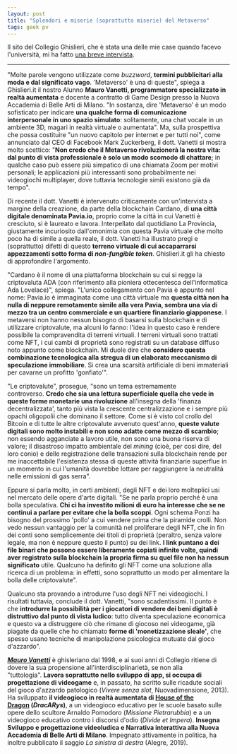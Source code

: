 ```yaml
---
layout: post
title: "Splendori e miserie (soprattutto miserie) del Metaverso"
tags: geek pv
---
```

Il sito del Collegio Ghislieri, che è stata una delle mie case quando facevo l'università, mi ha fatto [una breve intervista](https://www.ghislieri.it/2022/09/13/associazione-alunni/vanetti-metaverso/).

***

"Molte parole vengono utilizzate come *buzzword*, **termini pubblicitari alla moda e dal significato vago**. 'Metaverso' è una di queste", spiega a Ghislieri.it il nostro Alunno **Mauro Vanetti, programmatore specializzato in realtà aumentata** e docente a contratto di Game Design presso la Nuova Accademia di Belle Arti di Milano. "In sostanza, dire 'Metaverso' è un modo sofisticato per indicare **una qualche forma di comunicazione interpersonale in uno spazio simulato**: solitamente, una chat vocale in un ambiente 3D, magari in realtà virtuale o aumentata". Ma, sulla prospettiva che possa costituire "un nuovo capitolo per internet e per tutti noi", come annunciato dal CEO di Facebook Mark Zuckerberg, il dott. Vanetti si mostra molto scettico: "**Non credo che il Metaverso rivoluzionerà la nostra vita: dal punto di vista professionale è solo un modo scomodo di chattare**; in qualche caso può essere più simpatico di una chiamata Zoom per motivi personali; le applicazioni più interessanti sono probabilmente nei videogiochi multiplayer, dove tuttavia tecnologie simili esistono già da tempo".

Di recente il dott. Vanetti è intervenuto criticamente con un'intervista a margine della creazione, da parte della blockchain Cardano, di **una città digitale denominata Pavia.io**, proprio come la città in cui Vanetti è cresciuto, si è laureato e lavora. Interpellato dal quotidiano La Provincia, giustamente incuriosito dall'omonimia con questa Pavia virtuale che molto poco ha di simile a quella reale, il dott. Vanetti ha illustrato pregi e (soprattutto) difetti di questo **terreno virtuale di cui accaparrarsi appezzamenti sotto forma di *non-fungible token***. Ghislieri.it gli ha chiesto di approfondire l'argomento.

"Cardano è il nome di una piattaforma blockchain su cui si regge la criptovaluta ADA (con riferimento alla pioniera ottecentesca dell'informatica Ada Lovelace)", spiega. "L'unico collegamento con Pavia è appunto nel nome: Pavia.io è immaginata come una città virtuale ma **questa città non ha nulla di neppure remotamente simile alla vera Pavia, sembra una via di mezzo tra un centro commerciale e un quartiere finanziario giapponese**. I metaversi non hanno nessun bisogno di basarsi sulla blockchain e di utilizzare criptovalute, ma alcuni lo fanno: l'idea in questo caso è rendere possibile la compravendita di terreni virtuali. I terreni virtuali sono trattati come NFT, i cui cambi di proprietà sono registrati su un database diffuso noto appunto come blockchain. Mi duole dire che **considero questa combinazione tecnologica alla stregua di un elaborato meccanismo di speculazione immobiliare**. Si crea una scarsità artificiale di beni immateriali per cavarne un profitto 'gonfiato'".

"Le criptovalute", prosegue, "sono un tema estremamente controverso. **Credo che sia una lettura superficiale quella che vede in queste forme monetarie una rivoluzione** all'insegna della 'finanza decentralizzata', tanto più vista la crescente centralizzazione e i sempre più opachi oligopolii che dominano il settore. Come si è visto col crollo del Bitcoin e di tutte le altre criptovalute avvenuto quest'anno, **queste valute digitali sono molto instabili e non sono adatte come mezzo di scambio**; non essendo agganciate a lavoro utile, non sono una buona riserva di valore; il disastroso impatto ambientale del *mining* (cioè, per così dire, del loro conio) e delle registrazione delle transazioni sulla blockchain rende per me inaccettabile l'esistenza stessa di queste attività finanziarie superflue in un momento in cui l'umanità dovrebbe lottare per raggiungere la neutralità nelle emissioni di gas serra".

Eppure si parla molto, in certi ambienti, degli NFT e dei loro molteplici usi nel mercato delle opere d'arte digitali. "Se ne parla proprio perché è una bolla speculativa. **Chi ci ha investito milioni di euro ha interesse che se ne continui a parlare per evitare che la bolla scoppi**. Ogni schema Ponzi ha bisogno del prossimo 'pollo' a cui vendere prima che la piramide crolli. Non vedo nessun vantaggio per la comunità nel proliferare degli NFT, che in fin dei conti sono semplicemente dei titoli di proprietà (peraltro, senza valore legale, ma non è neppure questo il punto) su dei link. **I link puntano a dei file binari che possono essere liberamente copiati infinite volte, quindi aver registrato sulla blockchain la propria firma su quel file non ha nessun significato** utile. Qualcuno ha definito gli NFT come una soluzione alla ricerca di un problema: in effetti, sono soprattutto un modo per alimentare la bolla delle criptovalute".

Qualcuno sta provando a introdurre l'uso degli NFT nei videogiochi. I risultati tuttavia, conclude il dott. Vanetti, "sono scadentissimi. Il punto è che **introdurre la possibilità per i giocatori di vendere dei beni digitali è distruttivo dal punto di vista ludico**: tutto diventa speculazione economica e questo va a distruggere ciò che rimane di giocoso nei videogame, già piagate da quelle che ho chiamato **forme di 'monetizzazione sleale'**, che spesso usano tecniche di manipolazione psicologica mutuate dal gioco d'azzardo".

***[Mauro Vanetti](https://maurovanetti.info/)*** è ghisleriano dal 1998, e ai suoi anni di Collegio ritiene di dovere la sua propensione all'interdisciplinarietà, se non alla "tuttologia". **Lavora soprattutto nello sviluppo di app, si occupa di progettazione di videogame** e, in passato, ha scritto sulle ricadute sociali del gioco d'azzardo patologico (*Vivere senza slot*, Nuovadimensione, 2013). Ha sviluppato **il videogioco in realtà aumentata di [House of the Dragon](https://www.tvserial.it/house-of-the-dragon-videogioco-ufficiale-video/) (*DracARys*)**, a un videogioco educativo per le scuole basato sulle opere dello scultore Arnaldo Pomodoro (*Missione Pietrarubbia*) e a un videogioco educativo contro i discorsi d'odio (*Divide et Impera*). **Insegna Sviluppo e progettazione videoludica e Narrativa interattiva alla Nuova Accademia di Belle Arti di Milano**. Impegnato attivamente in politica, ha inoltre pubblicato il saggio *La sinistra di destra* (Alegre, 2019).

